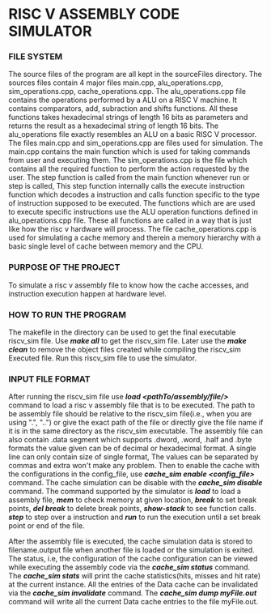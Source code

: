 # RISC V ASSEMBLY CODE SIMULATOR

### FILE SYSTEM
The source files of the program are all kept in the sourceFiles directory. The sources files contain 4 major files main.cpp, 
alu_operations.cpp, sim_operations.cpp, cache_operations.cpp. 
The alu_operations.cpp file contains the operations performed by a ALU on a RISC V machine.
It contains comparators, add, subraction and shifts functions. All these functions takes hexadecimal strings of length
16 bits as parameters and returns the result as a hexadecimal string of length 16 bits. The alu_operations file exactly resembles 
an ALU on a basic RISC V processor.
The files main.cpp and sim_operations.cpp are files used for simulation. The main.cpp contains the main function 
which is used for taking commands from user and executing them. The sim_operations.cpp is the file which contains 
all the required function to perform the action requested by the user. The step function is called from the main function
whenever run or step is called, This step function internally calls the execute instruction function which decodes a 
instruction and calls function specific to the type of instruction supposed to be executed. The functions which are
are used to execute specific instructions use the ALU operation functions defined in alu_operations.cpp file.
These all functions are called in a way that is just like how the risc v hardware will process.
The file cache_operations.cpp is used for simulating a cache memory and therein a memory hierarchy with a basic single level of cache between memory and the CPU. 


### PURPOSE OF THE PROJECT
To simulate a risc v assembly file to know how the cache accesses, and instruction execution happen at hardware level.

### HOW TO RUN THE PROGRAM
The makefile in the directory can be used to get the final executable riscv_sim file. Use ***make all*** to get the riscv_sim file.
Later use the ***make clean*** to remove the object files created while compiling the riscv_sim Executed file.
Run this riscv_sim file to use the simulator.

### INPUT FILE FORMAT
After running the riscv_sim file use ***load <pathTo/assembly/file/>*** command to load a risc v assembly file that is to be executed.
The path to be assembly file should be relative to the riscv_sim file(i.e., when you are using ".", "..") or give the exact path of the file or directly give the file name if it is in the same directory as the riscv_sim executable. 
The assembly file can also contain .data segment which supports .dword, .word, .half and .byte formats the value given can be of 
decimal or hexadecimal format. A single line can only contain size of single format, The values can be separated by commas and 
extra won't make any problem.
Then to enable the cache with the configurations in the config_file, use ***cache_sim enable <config_file>*** command. The cache simulation can be disable with the ***cache_sim disable*** command. 
The command supported by the simulator is ***load*** to load a assembly file, ***mem*** to check memory at given location, 
***break*** to set break points, ***del break*** to delete break points, ***show-stack*** to see function calls. ***step***
to step over a instruction and ***run*** to run the execution until a set break point or end of the file.

After the assembly file is executed, the cache simulation data is stored to filename.output file when another file is loaded or the simulation is exited.
The status, i.e, the configuration of the cache configuration can be viewed while executing the assembly code via the ***cache_sim status*** command.
The ***cache_sim stats*** will print the cache statistics(hits, misses and hit rate) at the current instance.
All the entries of the Data cache can be invalidated via the ***cache_sim invalidate*** command.
The ***cache_sim dump myFile.out*** command will write all the current Data cache entries to the file myFile.out.